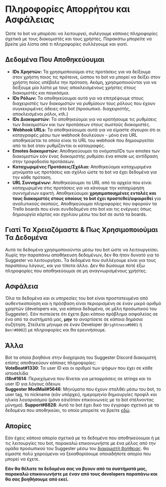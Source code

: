 # Πληροφορίες Απορρήτου και Ασφάλειας
Ώστε το bot να μπορέσει να λειτουργεί, συλέγουμε κάποιες πληροφορίες σχετικά με τους διακομιστές και τους χρήστες. Παρακάτω μπορείτε να βρείτε μία λίστα από τι πληροφορίες συλλέγουμε και γιατί.

##  Δεδομένα Που Αποθηκεύουμαι
- **IDs Χρηστών:** Τα χρησιμοποιούμαι στις προτάσεις για να δείξουμε στον χρήστη ποιος τις πρότεινε, ώσπου το bot να μπορεί να δείξει στον χρήστη ποίος υπέβαλε την πρόταση. Ακόμη, χρησιμοποιούνται για να δείξουμε μία λίστα με τους αποκλεισμένους χρήστες στους διακομιστές και παγκόσμια.
- **IDs Ρόλων:** Τα αποθηκεύουμαι αυτά για να επιτρέψουμε στους διαχειριστές των διακομιστών να ρυθμίσουν τους ρόλους που έχουν συγκεκριμένες άδειες στο bot (προσωπικό. διαχειριστής, αποκλεισμένοι ρόλοι, κτλ.)
- **IDs Διακομιστών:** Τα αποθηκεύομαι για να κρατήσουμε τις ρυθμίσεις των διακομιστών και των προτάσεων στους σωστούς διακομιστές.
- **Webhook URLs:** Τα αποθηκεύουμαι αυτά για να είμαστε σίγουροι ότι οι καταγραφές μέσω των webhook δουλεύουν - μόνο ένα URL αποθηκεύεται το οποίο είναι το URL του webhook που δημιουργείται από το bot όταν ρυθμίζονται οι καταγραφές.
- **Emotes διακομιστών:** Αποθηκεύουμαι τα ονόματα/IDs των emotes των διακομιστών εάν ένας διακομιστής ρυθμίσει ένα emote ως αντίδραση στην τροφοδοσία προτάσεων.
- **Καταχωριμένες Προτάσεις/Σχόλια:** Αποθηκεύομαι καταχωριμένα μηνύματα ως προτάσεις και σχόλιο ώστε το bot να έχει δεδομένα για την κάθε πρόταση.
- **URL Συννημένων:** Αποθηκεύουμαι τα URL από τα αρχεία που είναι καταχωριμένα στις προτάσεις για να κάνουμε την καταχώρηση συννημένων εφικτή.
Αποθηκεύουμαι **χρησιμοποιημένες εντολές και τους διακομιστές στους οποίους το bot έχει προστεθεί/αφαιρεθεί** για αναλυτικούς σκοπούς.
Αποθηκεύουμαι πληροφορίες που αφορούν τα Trello boards που είναι συνδεδεμένα στο bot και τις ενέργιες όπως δημιουργία κάρτας και σχολίου μέσω του bot σε αυτά τα boards.

## Γιατί Τα Χρειαζόμαστε & Πως Χρησιμοποιούμαι Τα Δεδομένα
Αυτά τα δεδομένα χρησιμοποιούνται μέσω του bot ώστε να λειτουργείσει. Χωρίς την παραπάνω αποθήκευση δεδομένων, δεν θα ήταν δυνατό για το Suggester να λειτουργήσει. Τα δεδομένα που συλλέγουμε είναι για τους παραπάνω λόγους, και για τίποτα άλλο. Δεν θα δώσουμε ποτέ έξω πληροφορίες που αποθηκεύουμαι σε μη αναγνωρισμένους χρήστες.

## Ασφάλεια
Όλα τα δεδομένα και οι υπηρεσίες του bot είναι προστατευμένα από αυθεντικοποίηση και η πρόσβαση είναι περιορισμένη σε έναν μικρό αριθμό χρηστών (developers και, για κάποια δεδομένα, σε μέλη προσωπικού του Suggester). Εάν πιστεύετε ότι έχετε βρει κάποιο πρόβλημα ασφαλείας σε ένα από τα συστήματά μας, **μην** το αναρτίσετε σε κάποια δημόσια συζήτηση. Στείλετε μήνυμα σε έναν Developer (`Brightness#0001` ή `Ben!#0002`) με πληροφορίες και θα ερευνήσουμε. 

## Άλλα
Bot τα οποία βοηθάνε στην διαχείριση του Suggester Discord διακομιστή επίσης αποθηκεύουν κάποιες πληροφορίες:\
**VoteBoat#1330**: Τα user ID και οι αριθμοί των ψήφων που έχει σε κάθε ιστοσελίδα\
**i18n#1614**: Περιεχόμενα που δίνεται για μεταφράσεις σε strings και το user ID για λόγους άδειων.\
**Suggester ModMail#5646**: Μηνύματα που έχουν σταλθέι μέσω του bot, το user tag, το nickname (εάν υπάρχει), ημερομηνία δημιουργίες προφίλ και ηλικία λογαριασμού (μόνο εάν/όταν επικοινωνείς με το bot στέλνοντας μύνημα).
**Support#8828**: Αυτό το bot έχει δικό του έγγραφο σχετικά με τα δεδομένα που αποθηκεύει, το οποίο μπορείτε να βρείτε [εδώ](https://suggester.js.org/#/support-bot-privacy).

## Απορίες
Εάν έχεις κάποια απορία σχετικά με τα δεδομένα που αποθηκεύουμαι ή με τις λειτουργίες του bot, παρακαλώ επικοινωνήστε με ένα μέλος από την ομάδα προσωπικού του Suggester μέσω του [διακομιστή βοήθειας](https://suggester.js.org/support).
θα είμαστε πολύ χαρούμενοι να ξεκαθαρίσουμε οποιαδήποτε απορία που μπορεί να έχετε.

**Εάν θα θέλατε τα δεδομένα σας να βγουν από τα συστήματά μας, παρακαλώ επικοινωνήστε με έναν από τους developers παραπάνω και θα σας βοηθήσουμε από εκεί.**
